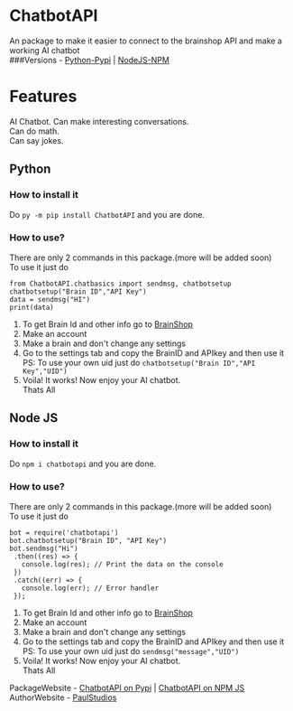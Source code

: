 # ChatbotAPI  
 An package to make it easier to connect to the brainshop API and make a working AI chatbot  
 ###Versions - [Python-Pypi](https://github.com/hilfing/ChatbotAPI#python) |  [NodeJS-NPM](https://github.com/hilfing/ChatbotAPI#node-js)
 
# Features
 AI Chatbot. Can make interesting conversations.  
 Can do math.  
 Can say jokes.  
 
 ## Python
 ### How to install it  
 Do `py -m pip install ChatbotAPI` and you are done.  
 
 ### How to use?  
 There are only 2 commands in this package.(more will be added soon)  
 To use it just do  
 ```
 from ChatbotAPI.chatbasics import sendmsg, chatbotsetup  
 chatbotsetup("Brain ID","API Key")  
 data = sendmsg("HI")  
 print(data)  
 ```
 1. To get Brain Id and other info go to [BrainShop](https://brainshop.ai)  
 2. Make an account  
 3. Make a brain and don't change any settings  
 4. Go to the settings tab and copy the BrainID and APIkey and then use it  
    PS: To use your own uid just do `chatbotsetup("Brain ID","API Key","UID")`  
 5. Voila! It works! Now enjoy your AI chatbot.  
 Thats All  
 
 
 ## Node JS
 ### How to install it  
 Do `npm i chatbotapi` and you are done.  
 
### How to use?  
 There are only 2 commands in this package.(more will be added soon)  
 To use it just do  
 ```
bot = require('chatbotapi')
bot.chatbotsetup("Brain ID", "API Key")
bot.sendmsg("Hi")
  .then((res) => {
    console.log(res); // Print the data on the console
  })
  .catch((err) => {
    console.log(err); // Error handler
  }); 
 ```
 1. To get Brain Id and other info go to [BrainShop](https://brainshop.ai)  
 2. Make an account  
 3. Make a brain and don't change any settings  
 4. Go to the settings tab and copy the BrainID and APIkey and then use it  
    PS: To use your own uid just do `sendmsg("message","UID")`  
 5. Voila! It works! Now enjoy your AI chatbot.  
 Thats All  
 



 PackageWebsite - [ChatbotAPI on Pypi](https://pypi.org/project/ChatbotAPI/)  |  [ChatbotAPI on NPM JS](https://www.npmjs.com/package/chatbotapi)  
 AuthorWebsite - [PaulStudios](https://paulstudios.great-site.net)  
